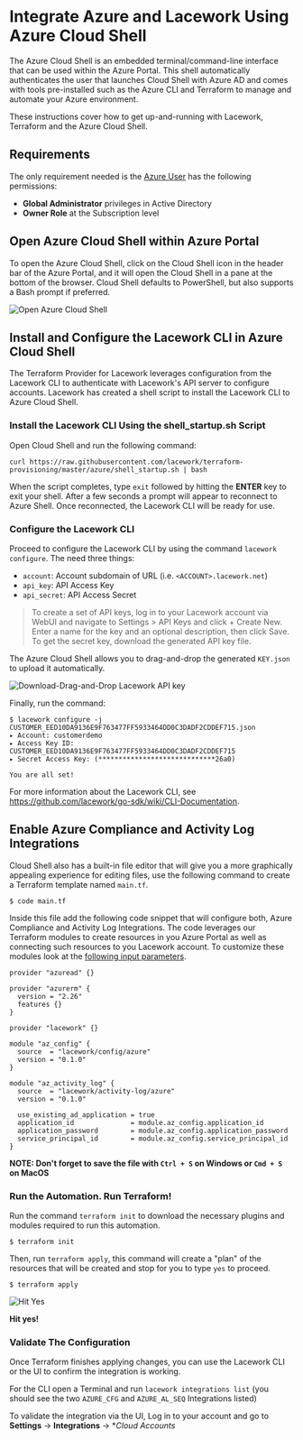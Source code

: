 # Integrate Azure and Lacework Using Azure Cloud Shell
The Azure Cloud Shell is an embedded terminal/command-line interface that can be used within the Azure Portal. This shell automatically authenticates the user that launches Cloud Shell with Azure AD and comes with tools pre-installed such as the Azure CLI and Terraform to manage and automate your Azure environment.

These instructions cover how to get up-and-running with Lacework, Terraform and the Azure Cloud Shell.

## Requirements
The only requirement needed is the [Azure User](https://docs.microsoft.com/en-us/azure/active-directory/fundamentals/add-users-azure-active-directory) has the following permissions:

- **Global Administrator** privileges in Active Directory
- **Owner Role** at the Subscription level

## Open Azure Cloud Shell within Azure Portal
To open the Azure Cloud Shell, click on the Cloud Shell icon in the header bar of the Azure Portal, and it will open the Cloud Shell in a pane at the bottom of the browser. Cloud Shell defaults to PowerShell, but also supports a Bash prompt if preferred.

![Open Azure Cloud Shell](https://techally-artifacts.s3-us-west-2.amazonaws.com/github-terraform-provisioning-imgs/azure-cloud-shell-open.png)

## Install and Configure the Lacework CLI in Azure Cloud Shell

The Terraform Provider for Lacework leverages configuration from the Lacework CLI to authenticate with Lacework's API server to configure accounts. Lacework has created a shell script to install the Lacework CLI to Azure Cloud Shell.

### Install the Lacework CLI Using the shell_startup.sh Script

Open Cloud Shell and run the following command:

```
curl https://raw.githubusercontent.com/lacework/terraform-provisioning/master/azure/shell_startup.sh | bash
```

When the script completes, type `exit` followed by hitting the **ENTER** key to exit your shell. After a few seconds a prompt will appear to reconnect to Azure Shell. Once reconnected, the Lacework CLI will be ready for use. 

### Configure the Lacework CLI

Proceed to configure the Lacework CLI by using the command `lacework configure`. The  need three things:
* `account`: Account subdomain of URL (i.e. `<ACCOUNT>.lacework.net`)
* `api_key`: API Access Key
* `api_secret`: API Access Secret

>To create a set of API keys, log in to your Lacework account via WebUI and navigate to Settings > API Keys and
>click + Create New. Enter a name for the key and an optional description, then click Save. To get the secret key,
>download the generated API key file.

The Azure Cloud Shell allows you to drag-and-drop the generated `KEY.json` to upload it automatically.

![Download-Drag-and-Drop Lacework API key](https://techally-artifacts.s3-us-west-2.amazonaws.com/github-terraform-provisioning-imgs/azure-cloud-shell-drag-drop-api-key.gif)

Finally, run the command:
```
$ lacework configure -j CUSTOMER_EED10DA9136E9F763477FF5933464DD0C3DADF2CDDEF715.json
▸ Account: customerdemo
▸ Access Key ID: CUSTOMER_EED10DA9136E9F763477FF5933464DD0C3DADF2CDDEF715
▸ Secret Access Key: (*****************************26a0)

You are all set!
```

For more information about the Lacework CLI, see https://github.com/lacework/go-sdk/wiki/CLI-Documentation.

## Enable Azure Compliance and Activity Log Integrations
Cloud Shell also has a built-in file editor that will give you a more graphically appealing experience for
editing files, use the following command to create a Terraform template named `main.tf`.
```
$ code main.tf
```

Inside this file add the following code snippet that will configure both, Azure Compliance and Activity Log
Integrations. The code leverages our Terraform modules to create resources in you Azure Portal as well as
connecting such resources to you Lacework account. To customize these modules look at the [following input parameters](https://github.com/lacework/terraform-provisioning/tree/master/azure#inputs).

```hcl
provider "azuread" {}

provider "azurerm" {
  version = "2.26"
  features {}
}

provider "lacework" {}

module "az_config" {
  source  = "lacework/config/azure"
  version = "0.1.0"
}

module "az_activity_log" {
  source  = "lacework/activity-log/azure"
  version = "0.1.0"

  use_existing_ad_application = true
  application_id              = module.az_config.application_id
  application_password        = module.az_config.application_password
  service_principal_id        = module.az_config.service_principal_id
}
```

__NOTE: Don't forget to save the file with `Ctrl + S` on Windows or `Cmd + S` on MacOS__

### Run the Automation. Run Terraform!

Run the command `terraform init` to download the necessary plugins and modules required to run this automation.
```
$ terraform init
```

Then, run `terraform apply`, this command will create a "plan" of the resources that will be created and stop for you to type `yes` to proceed.

```
$ terraform apply
```

![Hit Yes](https://techally-artifacts.s3-us-west-2.amazonaws.com/github-terraform-provisioning-imgs/azure-cloud-shell-editor-terraform-apply.png)

**Hit yes!**

### Validate The Configuration

Once Terraform finishes applying changes, you can use the Lacework CLI or the UI to confirm the integration is working. 

For the CLI open a Terminal and run `lacework integrations list` (you should see the two `AZURE_CFG` and `AZURE_AL_SEQ` Integrations listed)

To validate the integration via the UI, Log in to your account and go to **Settings** -> **Integrations** -> **Cloud Accounts*
